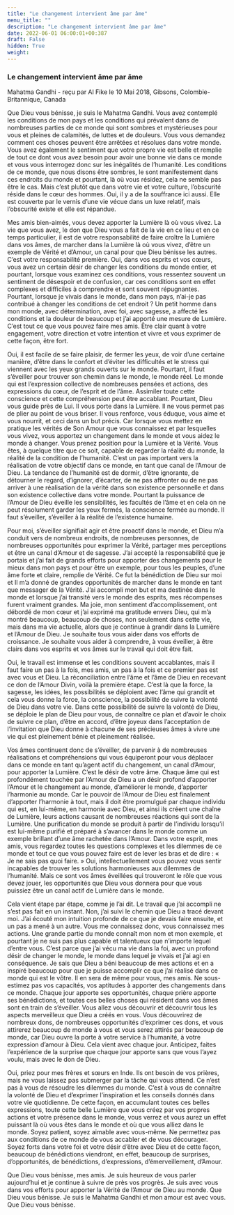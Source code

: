 ```yaml
---
title: "Le changement intervient âme par âme"
menu_title: ""
description: "Le changement intervient âme par âme"
date: 2022-06-01 06:00:01+00:387
draft: False
hidden: True
weight:
---
```

### Le changement intervient âme par âme

Mahatma Gandhi - reçu par Al Fike le 10 Mai 2018, Gibsons, Colombie-Britannique, Canada

Que Dieu vous bénisse, je suis le Mahatma Gandhi. Vous avez contemplé les conditions de mon pays et les conditions qui prévalent dans de nombreuses parties de ce monde qui sont sombres et mystérieuses pour vous et pleines de calamités, de luttes et de douleurs. Vous vous demandez comment ces choses peuvent être arrêtées et résolues dans votre monde. Vous avez également le sentiment que votre propre vie est belle et remplie de tout ce dont vous avez besoin pour avoir une bonne vie dans ce monde et vous vous interrogez donc sur les inégalités de l’humanité. Les conditions de ce monde, que nous disons être sombres, le sont manifestement dans ces endroits du monde et pourtant, là où vous résidez, cela ne semble pas être le cas. Mais c’est plutôt que dans votre vie et votre culture, l’obscurité réside dans le cœur des hommes. Oui, il y a de la souffrance ici aussi. Elle est couverte par le vernis d’une vie vécue dans un luxe relatif, mais l’obscurité existe et elle est répandue.

Mes amis bien-aimés, vous devez apporter la Lumière là où vous vivez. La vie que vous avez, le don que Dieu vous a fait de la vie en ce lieu et en ce temps particulier, il est de votre responsabilité de faire croître la Lumière dans vos âmes, de marcher dans la Lumière là où vous vivez, d’être un exemple de Vérité et d’Amour, un canal pour que Dieu bénisse les autres. C’est votre responsabilité première. Oui, dans vos esprits et vos cœurs, vous avez un certain désir de changer les conditions du monde entier, et pourtant, lorsque vous examinez ces conditions, vous ressentez souvent un sentiment de désespoir et de confusion, car ces conditions sont en effet complexes et difficiles à comprendre et sont souvent répugnantes. Pourtant, lorsque je vivais dans le monde, dans mon pays, n’ai-je pas contribué à changer les conditions de cet endroit ? Un petit homme dans mon monde, avec détermination, avec foi, avec sagesse, a affecté les conditions et la douleur de beaucoup et j’ai apporté une mesure de Lumière. C’est tout ce que vous pouvez faire mes amis. Être clair quant à votre engagement, votre direction et votre intention et vivre et vous exprimer de cette façon, être fort.

Oui, il est facile de se faire plaisir, de fermer les yeux, de voir d’une certaine manière, d’être dans le confort et d’éviter les difficultés et le stress qui viennent avec les yeux grands ouverts sur le monde. Pourtant, il faut s’éveiller pour trouver son chemin dans le monde, le monde réel. Le monde qui est l’expression collective de nombreuses pensées et actions, des expressions du cœur, de l’esprit et de l’âme. Assimiler toute cette conscience et cette compréhension peut être accablant. Pourtant, Dieu vous guide près de Lui. Il vous porte dans la Lumière. Il ne vous permet pas de plier au point de vous briser. Il vous renforce, vous éduque, vous aime et vous nourrit, et ceci dans un but précis. Car lorsque vous mettez en pratique les vérités de Son Amour que vous connaissez et par lesquelles vous vivez, vous apportez un changement dans le monde et vous aidez le monde à changer. Vous prenez position pour la Lumière et la Vérité. Vous êtes, à quelque titre que ce soit, capable de regarder la réalité du monde, la réalité de la condition de l’humanité. C’est un pas important vers la réalisation de votre objectif dans ce monde, en tant que canal de l’Amour de Dieu. La tendance de l’humanité est de dormir, d’être ignorante, de détourner le regard, d’ignorer, d’écarter, de ne pas affronter ou de ne pas arriver à une réalisation de la vérité dans son existence personnelle et dans son existence collective dans votre monde. Pourtant la puissance de l’Amour de Dieu éveille les sensibilités, les facultés de l’âme et en cela on ne peut résolument garder les yeux fermés, la conscience fermée au monde. Il faut s’éveiller, s’éveiller à la réalité de l’existence humaine.

Pour moi, s’éveiller signifiait agir et être proactif dans le monde, et Dieu m’a conduit vers de nombreux endroits, de nombreuses personnes, de nombreuses opportunités pour exprimer la Vérité, partager mes perceptions et être un canal d’Amour et de sagesse. J’ai accepté la responsabilité que je portais et j’ai fait de grands efforts pour apporter des changements pour le mieux dans mon pays et pour être un exemple, pour tous les peuples, d’une âme forte et claire, remplie de Vérité. Ce fut la bénédiction de Dieu sur moi et Il m’a donné de grandes opportunités de marcher dans le monde en tant que messager de la Vérité. J’ai accompli mon but et ma destinée dans le monde et lorsque j’ai transité vers le monde des esprits, mes récompenses furent vraiment grandes. Ma joie, mon sentiment d’accomplissement, ont débordé de mon cœur et j’ai exprimé ma gratitude envers Dieu, qui m’a montré beaucoup, beaucoup de choses, non seulement dans cette vie, mais dans ma vie actuelle, alors que je continue à grandir dans la Lumière et l’Amour de Dieu. Je souhaite tous vous aider dans vos efforts de croissance. Je souhaite vous aider à comprendre, à vous éveiller, à être clairs dans vos esprits et vos âmes sur le travail qui doit être fait.

Oui, le travail est immense et les conditions souvent accablantes, mais il faut faire un pas à la fois, mes amis, un pas à la fois et ce premier pas est avec vous et Dieu. La réconciliation entre l’âme et l’âme de Dieu en recevant ce don de l’Amour Divin, voilà la première étape. C’est là que la force, la sagesse, les idées, les possibilités se déploient avec l’âme qui grandit et cela vous donne la force, la conscience, la possibilité de suivre la volonté de Dieu dans votre vie. Dans cette possibilité de suivre la volonté de Dieu, se déploie le plan de Dieu pour vous, de connaître ce plan et d’avoir le choix de suivre ce plan, d’être en accord, d’être joyeux dans l’acceptation de l’invitation que Dieu donne à chacune de ses précieuses âmes à vivre une vie qui est pleinement bénie et pleinement réalisée.

Vos âmes continuent donc de s’éveiller, de parvenir à de nombreuses réalisations et compréhensions qui vous équiperont pour vous déplacer dans ce monde en tant qu’agent actif du changement, un canal d’Amour, pour apporter la Lumière. C’est le désir de votre âme. Chaque âme qui est profondément touchée par l’Amour de Dieu a un désir profond d’apporter l’Amour et le changement au monde, d’améliorer le monde, d’apporter l’harmonie au monde. Car le pouvoir de l’Amour de Dieu est finalement d’apporter l’harmonie à tout, mais il doit être promulgué par chaque individu qui est, en lui-même, en harmonie avec Dieu, et ainsi ils créent une chaîne de Lumière, leurs actions causant de nombreuses réactions qui sont de la Lumière. Une purification du monde se produit à partir de l’individu lorsqu’il est lui-même purifié et préparé à s’avancer dans le monde comme un exemple brillant d’une âme rachetée dans l’Amour. Dans votre esprit, mes amis, vous regardez toutes les questions complexes et les dilemmes de ce monde et tout ce que vous pouvez faire est de lever les bras et de dire : « Je ne sais pas quoi faire. » Oui, intellectuellement vous pouvez vous sentir incapables de trouver les solutions harmonieuses aux dilemmes de l’humanité. Mais ce sont vos âmes éveillées qui trouveront le rôle que vous devez jouer, les opportunités que Dieu vous donnera pour que vous puissiez être un canal actif de Lumière dans le monde.

Cela vient étape par étape, comme je l’ai dit. Le travail que j’ai accompli ne s’est pas fait en un instant. Non, j’ai suivi le chemin que Dieu a tracé devant moi. J’ai écouté mon intuition profonde de ce que je devais faire ensuite, et un pas a mené à un autre. Vous me connaissez donc, vous connaissez mes actions. Une grande partie du monde connaît mon nom et mon exemple, et pourtant je ne suis pas plus capable et talentueux que n’importe lequel d’entre vous. C’est parce que j’ai vécu ma vie dans la foi, avec un profond désir de changer le monde, le monde dans lequel je vivais et j’ai agi en conséquence. Je sais que Dieu a béni beaucoup de mes actions et en a inspiré beaucoup pour que je puisse accomplir ce que j’ai réalisé dans ce monde qui est le vôtre. Il en sera de même pour vous, mes amis. Ne sous-estimez pas vos capacités, vos aptitudes à apporter des changements dans ce monde. Chaque jour apporte ses opportunités, chaque prière apporte ses bénédictions, et toutes ces belles choses qui résident dans vos âmes sont en train de s’éveiller. Vous allez vous découvrir et découvrir tous les aspects merveilleux que Dieu a créés en vous. Vous découvrirez de nombreux dons, de nombreuses opportunités d’exprimer ces dons, et vous attirerez beaucoup de monde à vous et vous serez attirés par beaucoup de monde, car Dieu ouvre la porte à votre service à l’humanité, à votre expression d’amour à Dieu. Cela vient avec chaque jour. Anticipez, faites l’expérience de la surprise que chaque jour apporte sans que vous l’ayez voulu, mais avec le don de Dieu.

Oui, priez pour mes frères et sœurs en Inde. Ils ont besoin de vos prières, mais ne vous laissez pas submerger par la tâche qui vous attend. Ce n’est pas à vous de résoudre les dilemmes du monde. C’est à vous de connaître la volonté de Dieu et d’exprimer l’inspiration et les conseils donnés dans votre vie quotidienne. De cette façon, en accumulant toutes ces belles expressions, toute cette belle Lumière que vous créez par vos propres actions et votre présence dans le monde, vous verrez et vous aurez un effet puissant là où vous êtes dans le monde et où que vous alliez dans le monde. Soyez patient, soyez aimable avec vous-même. Ne permettez pas aux conditions de ce monde de vous accabler et de vous décourager. Soyez forts dans votre foi et votre désir d’être avec Dieu et de cette façon, beaucoup de bénédictions viendront, en effet, beaucoup de surprises, d’opportunités, de bénédictions, d’expressions, d’émerveillement, d’Amour.

Que Dieu vous bénisse, mes amis. Je suis heureux de vous parler aujourd’hui et je continue à suivre de près vos progrès. Je suis avec vous dans vos efforts pour apporter la Vérité de l’Amour de Dieu au monde. Que Dieu vous bénisse. Je suis le Mahatma Gandhi et mon amour est avec vous. Que Dieu vous bénisse.





